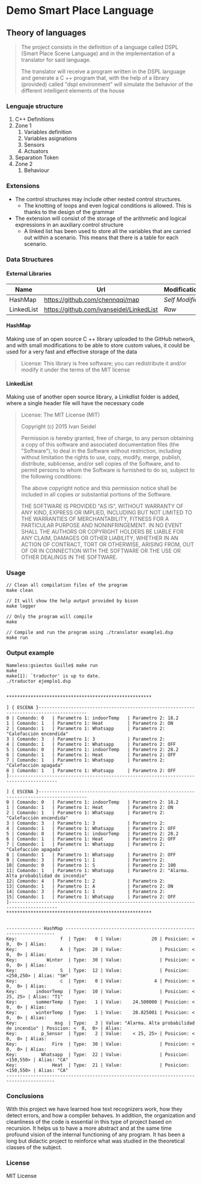 # Demo Smart Place Language

## Theory of languages

> The project consists in the definition of a language called DSPL (Smart Place Scene Language) and in the implementation of a translator for said language.
>
> The translator will receive a program written in the DSPL language and generate a C ++ program that, with the help of a library (provided) called "dspl environment" will simulate the behavior of the different intelligent elements of the house

### Lenguaje structure

1. C++ Definitions
2. Zone 1
   1. Variables definition
   2. Variables asignations
   3. Sensors
   4. Actuators
3. Separation Token
4. Zone 2
   1. Behaviour

### Extensions

- The control structures may include other nested control structures.
  - The knotting of loops and even logical conditions is allowed. This is thanks to the design of the grammar
- The extension will consist of the storage of the arithmetic and logical expressions in an auxiliary control structure
  - A linked list has been used to store all the variables that are carried out within a scenario. This means that there is a table for each scenario.

### Data Structures

#### External Libraries

| Name       | Url                                      | Modifications   |
| ---------- | ---------------------------------------- | --------------- |
| HashMap    | https://github.com/chennqqi/map          | *Self Modified* |
| LinkedList | https://github.com/ivanseidel/LinkedList | *Raw*           |

#### HashMap

Making use of an open source C ++ library uploaded to the GitHub network, and with small modifications to be able to store custom values, it could be used for a very fast and effective storage of the data

> License: This library is free software; you can redistribute it and/or modify it under the terms of the MIT license

#### LinkedList

Making use of another open source library, a Linkdlist folder is added, where a single header file will have the necessary code

> License: The MIT License (MIT)
>
> Copyright (c) 2015 Ivan Seidel
>
> Permission is hereby granted, free of charge, to any person obtaining a copy
> of this software and associated documentation files (the "Software"), to deal
> in the Software without restriction, including without limitation the rights
> to use, copy, modify, merge, publish, distribute, sublicense, and/or sell
> copies of the Software, and to permit persons to whom the Software is
> furnished to do so, subject to the following conditions:
>
> The above copyright notice and this permission notice shall be included in all
> copies or substantial portions of the Software.
>
> THE SOFTWARE IS PROVIDED "AS IS", WITHOUT WARRANTY OF ANY KIND, EXPRESS OR
> IMPLIED, INCLUDING BUT NOT LIMITED TO THE WARRANTIES OF MERCHANTABILITY,
> FITNESS FOR A PARTICULAR PURPOSE AND NONINFRINGEMENT. IN NO EVENT SHALL THE
> AUTHORS OR COPYRIGHT HOLDERS BE LIABLE FOR ANY CLAIM, DAMAGES OR OTHER
> LIABILITY, WHETHER IN AN ACTION OF CONTRACT, TORT OR OTHERWISE, ARISING FROM,
> OUT OF OR IN CONNECTION WITH THE SOFTWARE OR THE USE OR OTHER DEALINGS IN THE
> SOFTWARE.

### Usage

```
// Clean all compilation files of the program
make clean

// It will show the help output provided by bison
make logger

// Only the program will compile
make

// Compile and run the program using ./translator example1.dsp
make run
```

### Output example

```
Nameless:gsiestos Guille$ make run
make
make[1]: `traductor' is up to date.
./traductor ejemplo1.dsp


******************************************************

] { ESCENA }----------------------------------------------------------------------------------------
0 | Comando: 0   | Parametro 1: indoorTemp   | Parametro 2: 18.2
1 | Comando: 1   | Parametro 1: Heat         | Parametro 2: ON
2 | Comando: 1   | Parametro 1: Whatsapp     | Parametro 2: "Calefacción encendida"
3 | Comando: 3   | Parametro 1: 3            | Parametro 2:
4 | Comando: 1   | Parametro 1: Whatsapp     | Parametro 2: OFF
5 | Comando: 0   | Parametro 1: indoorTemp   | Parametro 2: 28.2
6 | Comando: 1   | Parametro 1: Heat         | Parametro 2: OFF
7 | Comando: 1   | Parametro 1: Whatsapp     | Parametro 2: "Calefacción apagada"
8 | Comando: 1   | Parametro 1: Whatsapp     | Parametro 2: OFF
]----------------------------------------------------------------------------------------

] { ESCENA }----------------------------------------------------------------------------------------
0 | Comando: 0   | Parametro 1: indoorTemp   | Parametro 2: 18.2
1 | Comando: 1   | Parametro 1: Heat         | Parametro 2: ON
2 | Comando: 1   | Parametro 1: Whatsapp     | Parametro 2: "Calefacción encendida"
3 | Comando: 3   | Parametro 1: 3            | Parametro 2:
4 | Comando: 1   | Parametro 1: Whatsapp     | Parametro 2: OFF
5 | Comando: 0   | Parametro 1: indoorTemp   | Parametro 2: 28.2
6 | Comando: 1   | Parametro 1: Heat         | Parametro 2: OFF
7 | Comando: 1   | Parametro 1: Whatsapp     | Parametro 2: "Calefacción apagada"
8 | Comando: 1   | Parametro 1: Whatsapp     | Parametro 2: OFF
9 | Comando: 3   | Parametro 1: 1            | Parametro 2:
10| Comando: 0   | Parametro 1: S            | Parametro 2: 100
11| Comando: 1   | Parametro 1: Whatsapp     | Parametro 2: "Alarma. Alta probabilidad de incendio"
12| Comando: 4   | Parametro 1: 2            | Parametro 2:
13| Comando: 1   | Parametro 1: A            | Parametro 2: ON
14| Comando: 3   | Parametro 1: 1            | Parametro 2:
15| Comando: 1   | Parametro 1: Whatsapp     | Parametro 2: OFF
]----------------------------------------------------------------------------------------
******************************************************


------------- HashMap ------------------------------------------------------------------
Key:                f  | Type:   0 | Value:           20 | Posicion: <  0,  0> | Alias:
Key:                A  | Type:  20 | Value:              | Posicion: <  0,  0> | Alias:
Key:           Winter  | Type:  30 | Value:              | Posicion: <  0,  0> | Alias:
Key:                S  | Type:  12 | Value:              | Posicion: <250,250> | Alias: "SH"
Key:                c  | Type:   0 | Value:            4 | Posicion: <  0,  0> | Alias:
Key:       indoorTemp  | Type:  10 | Value:              | Posicion: < 25, 25> | Alias: "T1"
Key:       summerTemp  | Type:   1 | Value:    24.500000 | Posicion: <  0,  0> | Alias:
Key:       winterTemp  | Type:   1 | Value:    20.825001 | Posicion: <  0,  0> | Alias:
Key:              msg  | Type:   3 | Value: "Alarma. Alta probabilidad de incendio" | Posicion: <  0,  0> | Alias:
Key:         p_Sensor  | Type:   2 | Value:    < 25, 25> | Posicion: <  0,  0> | Alias:
Key:             Fire  | Type:  30 | Value:              | Posicion: <  0,  0> | Alias:
Key:         Whatsapp  | Type:  22 | Value:              | Posicion: <150,550> | Alias: "CA"
Key:             Heat  | Type:  21 | Value:              | Posicion: <150,550> | Alias: "CA"
----------------------------------------------------------------------------------------
```

### Conclusions

With this project we have learned how text recognizers work, how they detect errors, and how a compiler behaves. In addition, the organization and cleanliness of the code is essential in this type of project based on recursion. It helps us to have a more abstract and at the same time profound vision of the internal functioning of any program.
It has been a long but didactic project to reinforce what was studied in the theoretical classes of the subject.

### License

MIT License
